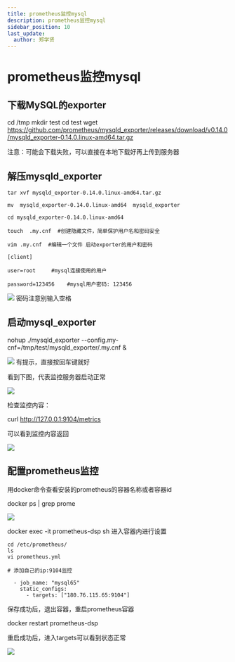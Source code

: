 ```yaml
---
title: prometheus监控mysql
description: prometheus监控mysql
sidebar_position: 10
last_update:
  author: 郑学贤
---
```


# prometheus监控mysql

## 下载MySQL的exporter

  cd /tmp
  mkdir  test
  cd test
  wget https://github.com/prometheus/mysqld_exporter/releases/download/v0.14.0/mysqld_exporter-0.14.0.linux-amd64.tar.gz 

注意：可能会下载失败，可以直接在本地下载好再上传到服务器

## 解压mysqld_exporter

```
tar xvf mysqld_exporter-0.14.0.linux-amd64.tar.gz

mv  mysqld_exporter-0.14.0.linux-amd64  mysqld_exporter

cd mysqld_exporter-0.14.0.linux-amd64

touch  .my.cnf  #创建隐藏文件，简单保护用户名和密码安全

vim .my.cnf  #编辑一个文件 启动exporter的用户和密码  

[client]

user=root     #mysql连接使用的用户

password=123456    #mysql用户密码: 123456
```
![](@site/static/img/test_img/2022-08-21-23-58-59.png)
密码注意别输入空格


## 启动mysql_exporter

  nohup ./mysqld_exporter  --config.my-cnf=/tmp/test/mysqld_exporter/.my.cnf &

![](@site/static/img/test_img/2022-08-22-00-07-14.png)
有提示，直接按回车键就好

看到下图，代表监控服务器启动正常

![](@site/static/img/test_img/2022-08-22-00-09-54.png)


检查监控内容：

  curl http://127.0.0.1:9104/metrics

可以看到监控内容返回

![](@site/static/img/test_img/2022-08-22-00-14-32.png)

## 配置prometheus监控

用docker命令查看安装的prometheus的容器名称或者容器id

  docker ps | grep prome

![](@site/static/img/test_img/2022-08-22-00-27-10.png)

  docker exec -it prometheus-dsp sh
进入容器内进行设置
```
cd /etc/prometheus/
ls
vi prometheus.yml

# 添加自己的ip:9104监控

  - job_name: "mysql65"                
    static_configs:                    
      - targets: ["180.76.115.65:9104"]
```
保存成功后，退出容器，重启prometheus容器

  docker restart  prometheus-dsp

重启成功后，进入targets可以看到状态正常

![](@site/static/img/test_img/2022-08-22-00-34-03.png)





